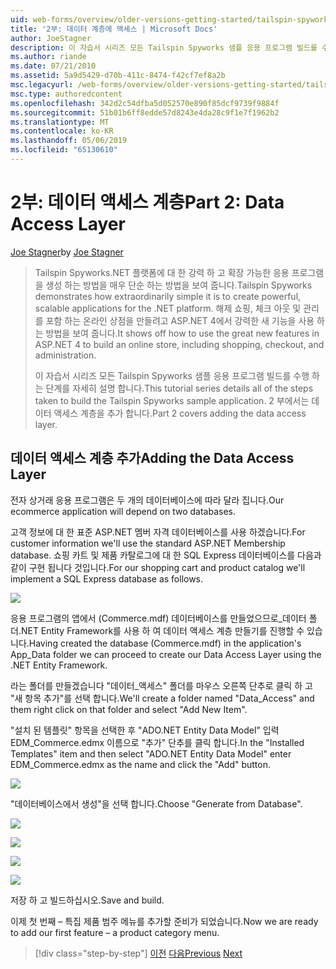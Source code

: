 ```yaml
---
uid: web-forms/overview/older-versions-getting-started/tailspin-spyworks/tailspin-spyworks-part-2
title: '2부: 데이터 계층에 액세스 | Microsoft Docs'
author: JoeStagner
description: 이 자습서 시리즈 모든 Tailspin Spyworks 샘플 응용 프로그램 빌드를 수행 하는 단계를 자세히 설명 합니다. 2 부에서는 데이터 액세스 계층을 추가 합니다.
ms.author: riande
ms.date: 07/21/2010
ms.assetid: 5a9d5429-d70b-411c-8474-f42cf7ef8a2b
msc.legacyurl: /web-forms/overview/older-versions-getting-started/tailspin-spyworks/tailspin-spyworks-part-2
msc.type: authoredcontent
ms.openlocfilehash: 342d2c54dfba5d052570e890f85dcf9739f9884f
ms.sourcegitcommit: 51b01b6ff8edde57d8243e4da28c9f1e7f1962b2
ms.translationtype: MT
ms.contentlocale: ko-KR
ms.lasthandoff: 05/06/2019
ms.locfileid: "65130610"
---
```

# <a name="part-2-data-access-layer"></a><span data-ttu-id="21002-104">2부: 데이터 액세스 계층</span><span class="sxs-lookup"><span data-stu-id="21002-104">Part 2: Data Access Layer</span></span>

<span data-ttu-id="21002-105">[Joe Stagner](https://github.com/JoeStagner)</span><span class="sxs-lookup"><span data-stu-id="21002-105">by [Joe Stagner](https://github.com/JoeStagner)</span></span>

> <span data-ttu-id="21002-106">Tailspin Spyworks.NET 플랫폼에 대 한 강력 하 고 확장 가능한 응용 프로그램을 생성 하는 방법을 매우 단순 하는 방법을 보여 줍니다.</span><span class="sxs-lookup"><span data-stu-id="21002-106">Tailspin Spyworks demonstrates how extraordinarily simple it is to create powerful, scalable applications for the .NET platform.</span></span> <span data-ttu-id="21002-107">해제 쇼핑, 체크 아웃 및 관리를 포함 하는 온라인 상점을 만들려고 ASP.NET 4에서 강력한 새 기능을 사용 하는 방법을 보여 줍니다.</span><span class="sxs-lookup"><span data-stu-id="21002-107">It shows off how to use the great new features in ASP.NET 4 to build an online store, including shopping, checkout, and administration.</span></span>
> 
> <span data-ttu-id="21002-108">이 자습서 시리즈 모든 Tailspin Spyworks 샘플 응용 프로그램 빌드를 수행 하는 단계를 자세히 설명 합니다.</span><span class="sxs-lookup"><span data-stu-id="21002-108">This tutorial series details all of the steps taken to build the Tailspin Spyworks sample application.</span></span> <span data-ttu-id="21002-109">2 부에서는 데이터 액세스 계층을 추가 합니다.</span><span class="sxs-lookup"><span data-stu-id="21002-109">Part 2 covers adding the data access layer.</span></span>

## <a id="_Toc260221668"></a>  <span data-ttu-id="21002-110">데이터 액세스 계층 추가</span><span class="sxs-lookup"><span data-stu-id="21002-110">Adding the Data Access Layer</span></span>

<span data-ttu-id="21002-111">전자 상거래 응용 프로그램은 두 개의 데이터베이스에 따라 달라 집니다.</span><span class="sxs-lookup"><span data-stu-id="21002-111">Our ecommerce application will depend on two databases.</span></span>

<span data-ttu-id="21002-112">고객 정보에 대 한 표준 ASP.NET 멤버 자격 데이터베이스를 사용 하겠습니다.</span><span class="sxs-lookup"><span data-stu-id="21002-112">For customer information we'll use the standard ASP.NET Membership database.</span></span> <span data-ttu-id="21002-113">쇼핑 카트 및 제품 카탈로그에 대 한 SQL Express 데이터베이스를 다음과 같이 구현 됩니다 것입니다.</span><span class="sxs-lookup"><span data-stu-id="21002-113">For our shopping cart and product catalog we'll implement a SQL Express database as follows.</span></span>

![](tailspin-spyworks-part-2/_static/image1.jpg)

<span data-ttu-id="21002-114">응용 프로그램의 앱에서 (Commerce.mdf) 데이터베이스를 만들었으므로\_데이터 폴더.NET Entity Framework를 사용 하 여 데이터 액세스 계층 만들기를 진행할 수 있습니다.</span><span class="sxs-lookup"><span data-stu-id="21002-114">Having created the database (Commerce.mdf) in the application's App\_Data folder we can proceed to create our Data Access Layer using the .NET Entity Framework.</span></span>

<span data-ttu-id="21002-115">라는 폴더를 만들겠습니다 "데이터\_액세스" 폴더를 마우스 오른쪽 단추로 클릭 하 고 "새 항목 추가"를 선택 합니다.</span><span class="sxs-lookup"><span data-stu-id="21002-115">We'll create a folder named "Data\_Access" and them right click on that folder and select "Add New Item".</span></span>

<span data-ttu-id="21002-116">"설치 된 템플릿" 항목을 선택한 후 "ADO.NET Entity Data Model" 입력 EDM\_Commerce.edmx 이름으로 "추가" 단추를 클릭 합니다.</span><span class="sxs-lookup"><span data-stu-id="21002-116">In the "Installed Templates" item and then select "ADO.NET Entity Data Model" enter EDM\_Commerce.edmx as the name and click the "Add" button.</span></span>

![](tailspin-spyworks-part-2/_static/image2.jpg)

<span data-ttu-id="21002-117">"데이터베이스에서 생성"을 선택 합니다.</span><span class="sxs-lookup"><span data-stu-id="21002-117">Choose "Generate from Database".</span></span>

![](tailspin-spyworks-part-2/_static/image1.png)

![](tailspin-spyworks-part-2/_static/image2.png)

![](tailspin-spyworks-part-2/_static/image3.png)

![](tailspin-spyworks-part-2/_static/image3.jpg)

<span data-ttu-id="21002-118">저장 하 고 빌드하십시오.</span><span class="sxs-lookup"><span data-stu-id="21002-118">Save and build.</span></span>

<span data-ttu-id="21002-119">이제 첫 번째 – 특집 제품 범주 메뉴를 추가할 준비가 되었습니다.</span><span class="sxs-lookup"><span data-stu-id="21002-119">Now we are ready to add our first feature – a product category menu.</span></span>

> [!div class="step-by-step"]
> <span data-ttu-id="21002-120">[이전](tailspin-spyworks-part-1.md)
> [다음](tailspin-spyworks-part-3.md)</span><span class="sxs-lookup"><span data-stu-id="21002-120">[Previous](tailspin-spyworks-part-1.md)
[Next](tailspin-spyworks-part-3.md)</span></span>
